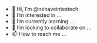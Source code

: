 - 👋 Hi, I’m @nehaveintestech
- 👀 I’m interested in ...
- 🌱 I’m currently learning ...
- 💞️ I’m looking to collaborate on ...
- 📫 How to reach me ...

<!---
nehaveintestech/nehaveintestech is a ✨ special ✨ repository because its `README.md` (this file) appears on your GitHub profile.
You can click the Preview link to take a look at your changes.
--->
